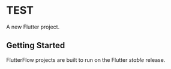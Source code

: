 # TEST

A new Flutter project.

## Getting Started

FlutterFlow projects are built to run on the Flutter _stable_ release.
